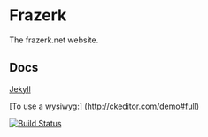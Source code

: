 # Frazerk

The frazerk.net website.


## Docs

[Jekyll](http://jekyllrb.com/docs/home/)

[To use a wysiwyg:] (http://ckeditor.com/demo#full)

[![Build Status](https://travis-ci.org/mr-php/mr-php.github.io.png?branch=master)](https://travis-ci.org/mr-php/mr-php.github.io)
